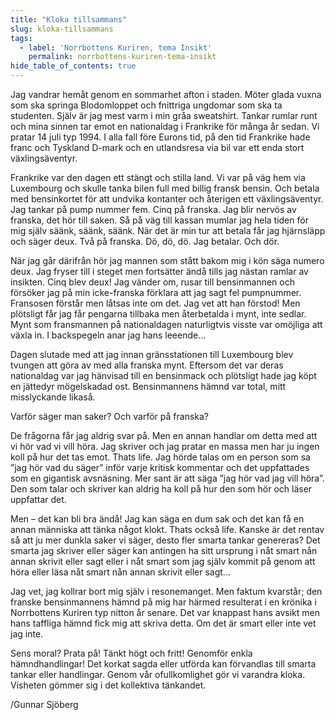 ```yaml
---
title: "Kloka tillsammans"
slug: kloka-tillsammans
tags:
  - label: 'Norrbottens Kuriren, tema Insikt'
    permalink: norrbottens-kuriren-tema-insikt
hide_table_of_contents: true
---
```

Jag vandrar hemåt genom en sommarhet afton i staden. Möter glada vuxna som ska springa Blodomloppet och fnittriga ungdomar som ska ta studenten. Själv är jag mest varm i min gråa sweatshirt. Tankar rumlar runt och mina sinnen tar emot en nationaldag i Frankrike för många år sedan. Vi pratar 14 juli typ 1994\. I alla fall före Eurons tid, på den tid Frankrike hade franc och Tyskland D-mark och en utlandsresa via bil var ett enda stort växlingsäventyr.

<!--truncate-->

Frankrike var den dagen ett stängt och stilla land. Vi var på väg hem via Luxembourg och skulle tanka bilen full med billig fransk bensin. Och betala med bensinkortet för att undvika kontanter och återigen ett växlingsäventyr. Jag tankar på pump nummer fem. Cinq på franska. Jag blir nervös av franska, det hör till saken. Så på väg till kassan mumlar jag hela tiden för mig själv säänk, säänk, säänk. När det är min tur att betala får jag hjärnsläpp och säger deux. Två på franska. Dö, dö, dö. Jag betalar. Och dör.

När jag går därifrån hör jag mannen som stått bakom mig i kön säga numero deux. Jag fryser till i steget men fortsätter ändå tills jag nästan ramlar av insikten. Cinq blev deux! Jag vänder om, rusar till bensinmannen och försöker jag på min icke-franska förklara att jag sagt fel pumpnummer. Fransosen förstår men låtsas inte om det. Jag vet att han förstod! Men plötsligt får jag får pengarna tillbaka men återbetalda i mynt, inte sedlar. Mynt som fransmannen på nationaldagen naturligtvis visste var omöjliga att växla in. I backspegeln anar jag hans leeende…

Dagen slutade med att jag innan gränsstationen till Luxembourg blev tvungen att göra av med alla franska mynt. Eftersom det var deras nationaldag var jag hänvisad till en bensinmack och plötsligt hade jag köpt en jättedyr mögelskadad ost. Bensinmannens hämnd var total, mitt misslyckande likaså. 

Varför säger man saker? Och varför på franska?

De frågorna får jag aldrig svar på. Men en annan handlar om detta med att vi hör vad vi vill höra. Jag skriver och jag pratar en massa men har ju ingen koll på hur det tas emot. Thats life. Jag hörde talas om en person som sa ”jag hör vad du säger” inför varje kritisk kommentar och det uppfattades som en gigantisk avsnäsning. Mer sant är att säga ”jag hör vad jag vill höra”. Den som talar och skriver kan aldrig ha koll på hur den som hör och läser uppfattar det.

Men – det kan bli bra ändå! Jag kan säga en dum sak och det kan få en annan människa att tänka något klokt. Thats också life. Kanske är det rentav så att ju mer dunkla saker vi säger, desto fler smarta tankar genereras? Det smarta jag skriver eller säger kan antingen ha sitt ursprung i nåt smart nån annan skrivit eller sagt eller i nåt smart som jag själv kommit på genom att höra eller läsa nåt smart nån annan skrivit eller sagt…

Jag vet, jag kollrar bort mig själv i resonemanget. Men faktum kvarstår; den franske bensinmannens hämnd på mig har härmed resulterat i en krönika i Norrbottens Kuriren typ nitton år senare. Det var knappast hans avsikt men hans taffliga hämnd fick mig att skriva detta. Om det är smart eller inte vet jag inte.

Sens moral? Prata på! Tänkt högt och fritt! Genomför enkla hämndhandlingar! Det korkat sagda eller utförda kan förvandlas till smarta tankar eller handlingar. Genom vår ofullkomlighet gör vi varandra kloka. Visheten gömmer sig i det kollektiva tänkandet.

/Gunnar Sjöberg
